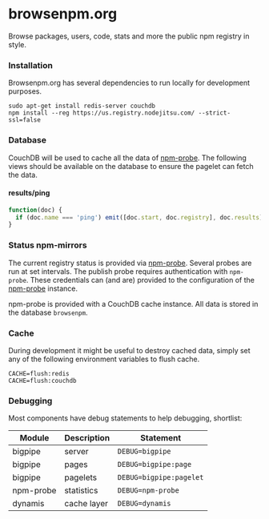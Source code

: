 browsenpm.org
=============

Browse packages, users, code, stats and more the public npm registry in style.

### Installation

Browsenpm.org has several dependencies to run locally for development purposes.

```
sudo apt-get install redis-server couchdb
npm install --reg https://us.registry.nodejitsu.com/ --strict-ssl=false
```

### Database

CouchDB will be used to cache all the data of [npm-probe]. The following views
should be available on the database to ensure the pagelet can fetch the data.

#### results/ping

```js
function(doc) {
  if (doc.name === 'ping') emit([doc.start, doc.registry], doc.results);
}
```

### Status npm-mirrors

The current registry status is provided via [npm-probe]. Several probes are run at
set intervals. The publish probe requires authentication with `npm-probe`. These
credentials can (and are) provided to the configuration of the [npm-probe] instance.

npm-probe is provided with a CouchDB cache instance. All data is stored in the
database `browsenpm`.

[npm-probe]: https://github.com/Moveo/npm-probe

### Cache

During development it might be useful to destroy cached data, simply set any of the
following environment variables to flush cache.

```
CACHE=flush:redis
CACHE=flush:couchdb
```

### Debugging

Most components have debug statements to help debugging, shortlist:

| Module    | Description | Statement               |
| --------- | ----------- | ----------------------- |
| bigpipe   | server      | `DEBUG=bigpipe`         |
| bigpipe   | pages       | `DEBUG=bigpipe:page`    |
| bigpipe   | pagelets    | `DEBUG=bigpipe:pagelet` |
| npm-probe | statistics  | `DEBUG=npm-probe`       |
| dynamis   | cache layer | `DEBUG=dynamis`         |